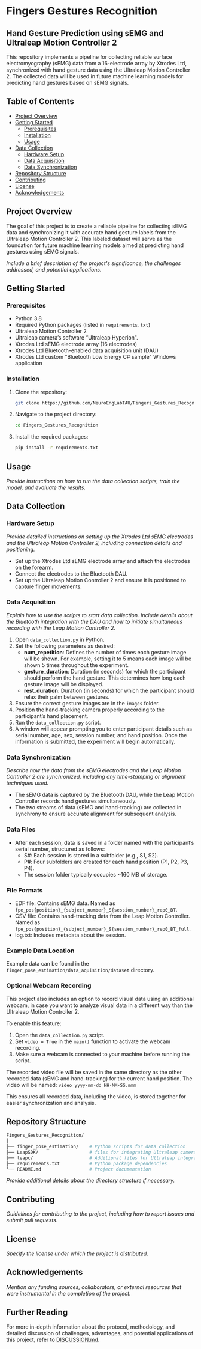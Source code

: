 # Fingers Gestures Recognition
## Hand Gesture Prediction using sEMG and Ultraleap Motion Controller 2

This repository implements a pipeline for collecting reliable surface electromyography (sEMG) data from a 16-electrode array by Xtrodes Ltd, synchronized with hand gesture data using the Ultraleap Motion Controller 2. The collected data will be used in future machine learning models for predicting hand gestures based on sEMG signals.

## Table of Contents
- [Project Overview](#project-overview)
- [Getting Started](#getting-started)
  - [Prerequisites](#prerequisites)
  - [Installation](#installation)
  - [Usage](#usage)
- [Data Collection](#data-collection)
  - [Hardware Setup](#hardware-setup)
  - [Data Acquisition](#data-acquisition)
  - [Data Synchronization](#data-synchronization)
- [Repository Structure](#repository-structure)
- [Contributing](#contributing)
- [License](#license)
- [Acknowledgements](#acknowledgements)

## Project Overview
The goal of this project is to create a reliable pipeline for collecting sEMG data and synchronizing it with accurate hand gesture labels from the Ultraleap Motion Controller 2. This labeled dataset will serve as the foundation for future machine learning models aimed at predicting hand gestures using sEMG signals.

*Include a brief description of the project's significance, the challenges addressed, and potential applications.*

## Getting Started

### Prerequisites
- Python 3.8
- Required Python packages (listed in `requirements.txt`)
- Ultraleap Motion Controller 2
- Ultraleap camera’s software “Ultraleap Hyperion".
- Xtrodes Ltd sEMG electrode array (16 electrodes)
- Xtrodes Ltd Bluetooth-enabled data acquisition unit (DAU)
- Xtrodes Ltd custom "Bluetooth Low Energy C# sample" Windows application


### Installation
1. Clone the repository:
   ```bash
   git clone https://github.com/NeuroEngLabTAU/Fingers_Gestures_Recognition.git

2. Navigate to the project directory:
   ```bash
   cd Fingers_Gestures_Recognition

3. Install the required packages:
   ```bash
   pip install -r requirements.txt

## Usage
*Provide instructions on how to run the data collection scripts, train the model, and evaluate the results.*

## Data Collection
### Hardware Setup
*Provide detailed instructions on setting up the Xtrodes Ltd sEMG electrodes and the Ultraleap Motion Controller 2, including connection details and positioning.*
- Set up the Xtrodes Ltd sEMG electrode array and attach the electrodes on the forearm.
- Connect the electrodes to the Bluetooth DAU.
- Set up the Ultraleap Motion Controller 2 and ensure it is positioned to capture finger movements.

### Data Acquisition
*Explain how to use the scripts to start data collection. Include details about the Bluetooth integration with the DAU and how to initiate simultaneous recording with the Leap Motion Controller 2.*
1. Open `data_collection.py` in Python.
2. Set the following parameters as desired:
    - **num_repetition**: Defines the number of times each gesture image will be shown. For example, setting it to 5 means each image will be shown 5 times throughout the experiment.
    - **gesture_duration**: Duration (in seconds) for which the participant should perform the hand gesture. This determines how long each gesture image will be displayed.
    - **rest_duration**: Duration (in seconds) for which the participant should relax their palm between gestures.
3. Ensure the correct gesture images are in the `images` folder.
4. Position the hand-tracking camera properly according to the participant’s hand placement.
5. Run the `data_collection.py` script.
6. A window will appear prompting you to enter participant details such as serial number, age, sex, session number, and hand position. Once the information is submitted, the experiment will begin automatically.


### Data Synchronization
*Describe how the data from the sEMG electrodes and the Leap Motion Controller 2 are synchronized, including any time-stamping or alignment techniques used.*
- The sEMG data is captured by the Bluetooth DAU, while the Leap Motion Controller records hand gestures simultaneously.
- The two streams of data (sEMG and hand-tracking) are collected in synchrony to ensure accurate alignment for subsequent analysis.

### Data Files
- After each session, data is saved in a folder named with the participant’s serial number, structured as follows:
  - S#: Each session is stored in a subfolder (e.g., S1, S2).
  - P#: Four subfolders are created for each hand position (P1, P2, P3, P4).
  - The session folder typically occupies ~160 MB of storage.
 
### File Formats
- EDF file: Contains sEMG data. Named as
  `fpe_pos{position}_{subject_number}_S{session_number}_rep0_BT`.
- CSV file: Contains hand-tracking data from the Leap Motion Controller. Named as
  `fpe_pos{position}_{subject_number}_S{session_number}_rep0_BT_full`.
- log.txt: Includes metadata about the session.

### Example Data Location
Example data can be found in the `finger_pose_estimation/data_aquisition/dataset` directory.

### Optional Webcam Recording

This project also includes an option to record visual data using an additional webcam, in case you want to analyze visual data in a different way than the Ultraleap Motion Controller 2.

To enable this feature:
1. Open the `data_collection.py` script.
2. Set `video = True` in the `main()` function to activate the webcam recording.
3. Make sure a webcam is connected to your machine before running the script.

The recorded video file will be saved in the same directory as the other recorded data (sEMG and hand-tracking) for the current hand position. The video will be named:
`video_yyyy-mm-dd HH-MM-SS.mmm`

This ensures all recorded data, including the video, is stored together for easier synchronization and analysis.


## Repository Structure
   ```bash
   Fingers_Gestures_Recognition/
   │
   ├── finger_pose_estimation/    # Python scripts for data collection
   ├── LeapSDK/                   # files for integrating Ultraleap camera with python
   ├── leapc/                     # Additional files for Ultraleap integration
   ├── requirements.txt           # Python package dependencies
   └── README.md                  # Project documentation
```

*Provide additional details about the directory structure if necessary.*

## Contributing
*Guidelines for contributing to the project, including how to report issues and submit pull requests.*

## License
*Specify the license under which the project is distributed.*

## Acknowledgements
*Mention any funding sources, collaborators, or external resources that were instrumental in the completion of the project.*

## Further Reading
For more in-depth information about the protocol, methodology, and detailed discussion of challenges, advantages, and potential applications of this project, refer to [DISCUSSION.md](DISCUSSION.md).

